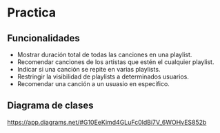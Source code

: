 # Practica

## Funcionalidades
- Mostrar duración total de todas las canciones en una playlist.
- Recomendar canciones de los artistas que estén el cualquier playlist.
- Indicar si una canción se repite en varias playlists.
- Restringir la visibilidad de playlists a determinados usuarios.
- Recomendar una canción a un usuasio en específico.

## Diagrama de clases
https://app.diagrams.net/#G10EeKimd4GLuFc0ldBi7V_6WOHvES852b
